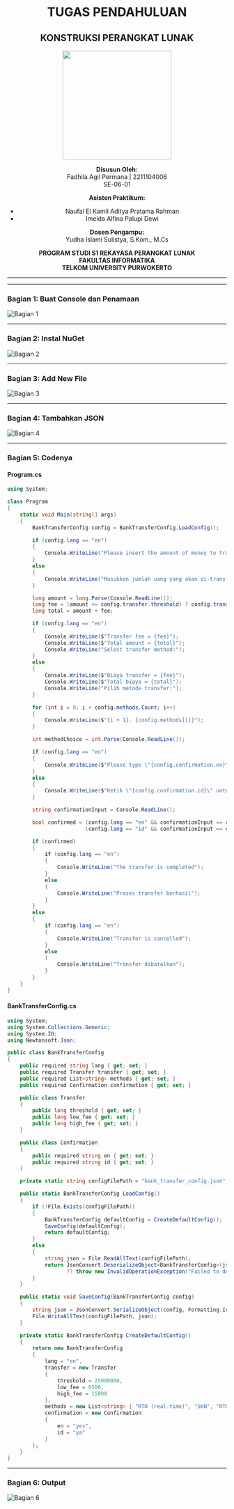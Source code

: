 
<div align="center">

# TUGAS PENDAHULUAN  
## KONSTRUKSI PERANGKAT LUNAK  

<img src="https://lac.telkomuniversity.ac.id/wp-content/uploads/2021/01/cropped-1200px-Telkom_University_Logo.svg-270x270.png" width="250px">

**Disusun Oleh:**  
Fadhila Agil Permana | 2211104006  
SE-06-01  

**Asisten Praktikum:**  
- Naufal El Kamil Aditya Pratama Rahman  
- Imelda Alfina Palupi Dewi  

**Dosen Pengampu:**  
Yudha Islami Sulistya, S.Kom., M.Cs  

**PROGRAM STUDI S1 REKAYASA PERANGKAT LUNAK**  
**FAKULTAS INFORMATIKA**  
**TELKOM UNIVERSITY PURWOKERTO**  

<hr>

</div>

---

### Bagian 1: Buat Console dan Penamaan
![Bagian 1](RES_IMG/Jurnal/1.png)

---

### Bagian 2: Instal NuGet
![Bagian 2](RES_IMG/TP/2.png)

---

### Bagian 3: Add New File
![Bagian 3](RES_IMG/Jurnal/2.png)

---

### Bagian 4: Tambahkan JSON
![Bagian 4](RES_IMG/Jurnal/3.png)

---

### Bagian 5: Codenya

#### Program.cs
```csharp
using System;

class Program
{
    static void Main(string[] args)
    {
        BankTransferConfig config = BankTransferConfig.LoadConfig();

        if (config.lang == "en")
        {
            Console.WriteLine("Please insert the amount of money to transfer:");
        }
        else
        {
            Console.WriteLine("Masukkan jumlah uang yang akan di-transfer:");
        }

        long amount = long.Parse(Console.ReadLine());
        long fee = (amount <= config.transfer.threshold) ? config.transfer.low_fee : config.transfer.high_fee;
        long total = amount + fee;

        if (config.lang == "en")
        {
            Console.WriteLine($"Transfer fee = {fee}");
            Console.WriteLine($"Total amount = {total}");
            Console.WriteLine("Select transfer method:");
        }
        else
        {
            Console.WriteLine($"Biaya transfer = {fee}");
            Console.WriteLine($"Total biaya = {total}");
            Console.WriteLine("Pilih metode transfer:");
        }

        for (int i = 0; i < config.methods.Count; i++)
        {
            Console.WriteLine($"{i + 1}. {config.methods[i]}");
        }

        int methodChoice = int.Parse(Console.ReadLine());

        if (config.lang == "en")
        {
            Console.WriteLine($"Please type \"{config.confirmation.en}\" to confirm the transaction:");
        }
        else
        {
            Console.WriteLine($"Ketik \"{config.confirmation.id}\" untuk mengkonfirmasi transaksi:");
        }

        string confirmationInput = Console.ReadLine();

        bool confirmed = (config.lang == "en" && confirmationInput == config.confirmation.en) ||
                         (config.lang == "id" && confirmationInput == config.confirmation.id);

        if (confirmed)
        {
            if (config.lang == "en")
            {
                Console.WriteLine("The transfer is completed");
            }
            else
            {
                Console.WriteLine("Proses transfer berhasil");
            }
        }
        else
        {
            if (config.lang == "en")
            {
                Console.WriteLine("Transfer is cancelled");
            }
            else
            {
                Console.WriteLine("Transfer dibatalkan");
            }
        }
    }
}
```

#### BankTransferConfig.cs
```csharp
using System;
using System.Collections.Generic;
using System.IO;
using Newtonsoft.Json;

public class BankTransferConfig
{
    public required string lang { get; set; }
    public required Transfer transfer { get; set; }
    public required List<string> methods { get; set; }
    public required Confirmation confirmation { get; set; }

    public class Transfer
    {
        public long threshold { get; set; }
        public long low_fee { get; set; }
        public long high_fee { get; set; }
    }

    public class Confirmation
    {
        public required string en { get; set; }
        public required string id { get; set; }
    }

    private static string configFilePath = "bank_transfer_config.json";

    public static BankTransferConfig LoadConfig()
    {
        if (!File.Exists(configFilePath))
        {
            BankTransferConfig defaultConfig = CreateDefaultConfig();
            SaveConfig(defaultConfig);
            return defaultConfig;
        }
        else
        {
            string json = File.ReadAllText(configFilePath);
            return JsonConvert.DeserializeObject<BankTransferConfig>(json)
                   ?? throw new InvalidOperationException("Failed to deserialize configuration.");
        }
    }

    public static void SaveConfig(BankTransferConfig config)
    {
        string json = JsonConvert.SerializeObject(config, Formatting.Indented);
        File.WriteAllText(configFilePath, json);
    }

    private static BankTransferConfig CreateDefaultConfig()
    {
        return new BankTransferConfig
        {
            lang = "en",
            transfer = new Transfer
            {
                threshold = 25000000,
                low_fee = 6500,
                high_fee = 15000
            },
            methods = new List<string> { "RTO (real-time)", "SKN", "RTGS", "BI FAST" },
            confirmation = new Confirmation
            {
                en = "yes",
                id = "ya"
            }
        };
    }
}
```

---

### Bagian 6: Output
![Bagian 6](RES_IMG/Jurnal/4.png)
